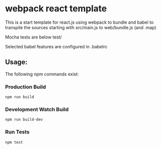 # webpack react template

This is a start template for react.js using webpack to bundle and babel to transpile the sources
starting with src/main.js to web/bundle.js (and .map)

Mocha tests are below test/

Selected babel features are configured in .babelrc

## Usage:

The following npm commands exist:

### Production Build

```
npm run build
```

### Development Watch Build

```
npm run build-dev
```

### Run Tests

```
npm test    
```
